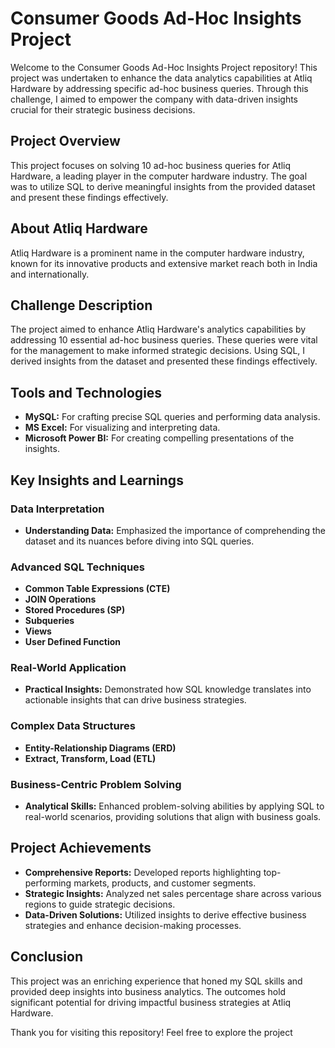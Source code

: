 # Consumer Goods Ad-Hoc Insights Project

Welcome to the Consumer Goods Ad-Hoc Insights Project repository! This project was undertaken to enhance the data analytics capabilities at Atliq Hardware by addressing specific ad-hoc business queries. Through this challenge, I aimed to empower the company with data-driven insights crucial for their strategic business decisions.

## Project Overview

This project focuses on solving 10 ad-hoc business queries for Atliq Hardware, a leading player in the computer hardware industry. The goal was to utilize SQL to derive meaningful insights from the provided dataset and present these findings effectively.

## About Atliq Hardware

Atliq Hardware is a prominent name in the computer hardware industry, known for its innovative products and extensive market reach both in India and internationally.

## Challenge Description

The project aimed to enhance Atliq Hardware's analytics capabilities by addressing 10 essential ad-hoc business queries. These queries were vital for the management to make informed strategic decisions. Using SQL, I derived insights from the dataset and presented these findings effectively.

## Tools and Technologies

- **MySQL:** For crafting precise SQL queries and performing data analysis.
- **MS Excel:** For visualizing and interpreting data.
- **Microsoft Power BI:** For creating compelling presentations of the insights.

## Key Insights and Learnings

### Data Interpretation

- **Understanding Data:** Emphasized the importance of comprehending the dataset and its nuances before diving into SQL queries.

### Advanced SQL Techniques

- **Common Table Expressions (CTE)**
- **JOIN Operations**
- **Stored Procedures (SP)**
- **Subqueries**
- **Views**
- **User Defined Function**

### Real-World Application

- **Practical Insights:** Demonstrated how SQL knowledge translates into actionable insights that can drive business strategies.

### Complex Data Structures

- **Entity-Relationship Diagrams (ERD)**
- **Extract, Transform, Load (ETL)**

### Business-Centric Problem Solving

- **Analytical Skills:** Enhanced problem-solving abilities by applying SQL to real-world scenarios, providing solutions that align with business goals.

## Project Achievements

- **Comprehensive Reports:** Developed reports highlighting top-performing markets, products, and customer segments.
- **Strategic Insights:** Analyzed net sales percentage share across various regions to guide strategic decisions.
- **Data-Driven Solutions:** Utilized insights to derive effective business strategies and enhance decision-making processes.

## Conclusion

This project was an enriching experience that honed my SQL skills and provided deep insights into business analytics. The outcomes hold significant potential for driving impactful business strategies at Atliq Hardware.

Thank you for visiting this repository! Feel free to explore the project
